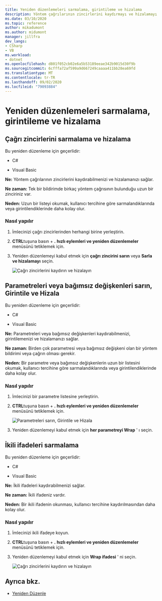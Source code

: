 ```yaml
---
title: Yeniden düzenlemeleri sarmalama, girintileme ve hizalama
description: Yöntem çağrılarının zincirlerini kaydırmayı ve hizalamayı öğrenin.
ms.date: 03/10/2020
ms.topic: reference
author: mikadumont
ms.author: midumont
manager: jillfra
dev_langs:
- CSharp
- VB
ms.workload:
- dotnet
ms.openlocfilehash: d801f052cb02e6a5b53189eeae342b9015d30f9b
ms.sourcegitcommit: 6cfffa72af599a9d667249caaaa411bb28ea69fd
ms.translationtype: MT
ms.contentlocale: tr-TR
ms.lasthandoff: 09/02/2020
ms.locfileid: "79093884"
---
```

# <a name="wrap-indent-and-align-refactorings"></a>Yeniden düzenlemeleri sarmalama, girintileme ve hizalama

## <a name="wrap-and-align-call-chains"></a>Çağrı zincirlerini sarmalama ve hizalama

Bu yeniden düzenleme için geçerlidir:

- C#

- Visual Basic

**Ne:** Yöntem çağrılarının zincirlerini kaydırabilmenizi ve hizalamanızı sağlar.

**Ne zaman:** Tek bir bildirimde birkaç yöntem çağrısının bulunduğu uzun bir zinciriniz var.

**Neden:** Uzun bir listeyi okumak, kullanıcı tercihine göre sarmalandıklarında veya girintilendiklerinde daha kolay olur.

### <a name="how-to"></a>Nasıl yapılır

1. İmlecinizi çağrı zincirlerinden herhangi birine yerleştirin.
2. **CTRL**tuşuna basın + **.** **hızlı eylemleri ve yeniden düzenlemeler** menüsünü tetiklemek için.
3. Yeniden düzenlemeyi kabul etmek için **çağrı zincirini sarın** veya **Sarla ve hizalamayı** seçin.

   ![Çağrı zincirlerini kaydırın ve hizalayın](media/wrap-call-chain.png)

## <a name="wrap-indent-and-align-parameters-or-arguments"></a>Parametreleri veya bağımsız değişkenleri sarın, Girintile ve Hizala

Bu yeniden düzenleme için geçerlidir:

- C#

- Visual Basic

**Ne:** Parametreleri veya bağımsız değişkenleri kaydırabilmenizi, girintilemenizi ve hizalamanızı sağlar.

**Ne zaman:** Birden çok parametresi veya bağımsız değişkeni olan bir yöntem bildirimi veya çağrın olması gerekir.

**Neden:** Bir parametre veya bağımsız değişkenlerin uzun bir listesini okumak, kullanıcı tercihine göre sarmalandıklarında veya girintilendiklerinde daha kolay olur.

### <a name="how-to"></a>Nasıl yapılır

1. İmlecinizi bir parametre listesine yerleştirin.
2. **CTRL**tuşuna basın + **.** **hızlı eylemleri ve yeniden düzenlemeler** menüsünü tetiklemek için.

   ![Parametreleri sarın, Girintile ve Hizala](media/wrap-parameters.png)

3. Yeniden düzenlemeyi kabul etmek için **her parametreyi Wrap** ' ı seçin.

## <a name="wrap-binary-expressions"></a>İkili ifadeleri sarmalama

Bu yeniden düzenleme için geçerlidir:

- C#

- Visual Basic

**Ne:** İkili ifadeleri kaydırabilmenizi sağlar.

**Ne zaman:** İkili ifadeniz vardır.

**Neden:** Bir ikili ifadenin okunması, kullanıcı tercihine kaydırılmasından daha kolay olur.

### <a name="how-to"></a>Nasıl yapılır

1. İmlecinizi ikili ifadeye koyun.
2. **CTRL**tuşuna basın + **.** **hızlı eylemleri ve yeniden düzenlemeler** menüsünü tetiklemek için.
3. Yeniden düzenlemeyi kabul etmek için **Wrap ifadesi** ' ni seçin.

   ![Çağrı zincirlerini kaydırın ve hizalayın](media/wrap-binary-expression.png)

## <a name="see-also"></a>Ayrıca bkz.

- [Yeniden Düzenle](../refactoring-in-visual-studio.md)
